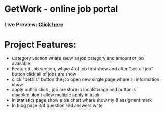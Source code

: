 # GetWork - online job portal
### Live Preview:  [Click here](https://github.com/rana-arju/jobfinder)

# Project Features: 
- Category Section whare show all job category and amount of job available
- Featured Job section, whare 4 of job first show and after "see all job" button click all of jobs are show
- click "details" button the job open new single page whare all information show
- apply button click , job are store in localstorage and button is disabled..don't allow multiple apply in a job
- in statistics page show a pie chart whare show my 8 assigment mark
- In blog page 3/4 question and answers write